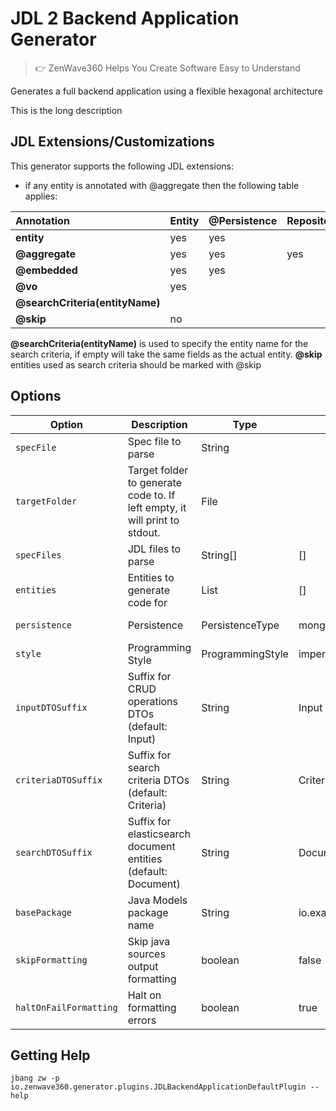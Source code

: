# JDL 2 Backend Application Generator
> 👉 ZenWave360 Helps You Create Software Easy to Understand

Generates a full backend application using a flexible hexagonal architecture

This is the long description

## JDL Extensions/Customizations

This generator supports the following JDL extensions:

- if any entity is annotated with @aggregate then the following table applies:

| **Annotation**                  | **Entity** | **@Persistence** | **Repository** | **Id** |
|:--------------------------------|------------|:-----------------|:---------------|:-------|
| **entity**                      | yes        | yes              |                | yes    |
| **@aggregate**                  | yes        | yes              | yes            | yes    |
| **@embedded**                   | yes        | yes              |                |        |
| **@vo**                         | yes        |                  |                |        |
| **@searchCriteria(entityName)** |            |                  |                |        |
| **@skip**                       | no         |                  |                |        |

**@searchCriteria(entityName)** is used to specify the entity name for the search criteria, if empty will take the same fields as the actual entity.
**@skip** entities used as search criteria should be marked with @skip

## Options

| **Option**             | **Description**                                                            | **Type**         | **Default**             | **Values**           |
|------------------------|----------------------------------------------------------------------------|------------------|-------------------------|----------------------|
| `specFile`             | Spec file to parse                                                         | String           |                         |                      |
| `targetFolder`         | Target folder to generate code to. If left empty, it will print to stdout. | File             |                         |                      |
| `specFiles`            | JDL files to parse                                                         | String[]         | []                      |                      |
| `entities`             | Entities to generate code for                                              | List             | []                      |                      |
| `persistence`          | Persistence                                                                | PersistenceType  | mongodb                 | mongodb, jpa         |
| `style`                | Programming Style                                                          | ProgrammingStyle | imperative              | imperative, reactive |
| `inputDTOSuffix`       | Suffix for CRUD operations DTOs (default: Input)                           | String           | Input                   |                      |
| `criteriaDTOSuffix`    | Suffix for search criteria DTOs (default: Criteria)                        | String           | Criteria                |                      |
| `searchDTOSuffix`      | Suffix for elasticsearch document entities (default: Document)             | String           | Document                |                      |
| `basePackage`          | Java Models package name                                                   | String           | io.example.domain.model |                      |
| `skipFormatting`       | Skip java sources output formatting                                        | boolean          | false                   |                      |
| `haltOnFailFormatting` | Halt on formatting errors                                                  | boolean          | true                    |                      |

## Getting Help

```shell
jbang zw -p io.zenwave360.generator.plugins.JDLBackendApplicationDefaultPlugin --help
```
